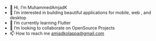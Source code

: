 - 👋 Hi, I’m MuhammedAmjadK
- 👀 I’m interested in building beautiful applications for mobile, web , and desktop
- 🌱 I’m currently learning Flutter
- 💞️ I’m looking to collaborate on OpenSource Projects
- 📫 How to reach me amjadkolappa@gmail.com

<!---
MuhammedAmjadK/MuhammedAmjadK is a ✨ special ✨ repository because its `README.md` (this file) appears on your GitHub profile.
You can click the Preview link to take a look at your changes.
--->
